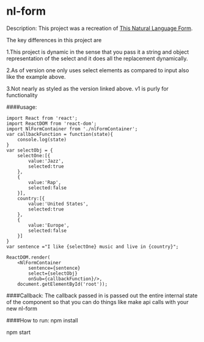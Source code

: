 nl-form
==========
Description: This project was a recreation of  [This Natural Language Form](http://tympanus.net/codrops/2013/05/21/natural-language-form-with-custom-input-elements/).

The key differences in this project are
	
1.This project is dynamic in the sense that you pass it a string and object representation of the select and it does all the replacement dynamically.

2.As of version one only uses select elements as compared to input also like the example above.

3.Not nearly as styled as the version linked above. v1 is purly for functionality


####usage:
```
import React from 'react';
import ReactDOM from 'react-dom';
import NlFormContainer from './nlFormContainer';
var callbackFunction = function(state){
	console.log(state)
}
var selectObj = {
	selectOne:[{
		value:'Jazz',
		selected:true
	},
	{
		value:'Rap',
		selected:false
	}],
	country:[{
		value:'United States',
		selected:true
	},
	{
		value:'Europe',
		selected:false
	}]
}
var sentence ="I like {selectOne} music and live in {country}"; 

ReactDOM.render(
	<NlFormContainer 
		sentence={sentence} 
		select={selectObj}  
		onSub={callbackFunction}/>,
	document.getElementById('root'));
```

####Callback: 
The callback passed in is passed out the entire internal state of the component so that you can do things like make api calls with your new nl-form

####How to run:
npm install

npm start
